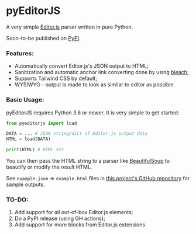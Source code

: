 # pyEditorJS

A very simple [Editor.js](https://editorjs.io) parser written in pure Python.

Soon-to-be published on [PyPI](https://pypi.org).

### Features:
- Automatically convert Editor.js's JSON output to HTML;
- Sanitization and automatic anchor link converting done by using [bleach]();
- Supports Tailwind CSS by default;
- WYSIWYG - output is made to look as similar to editor as possible.


### Basic Usage:

pyEditorJS requires Python 3.6 or newer. It is very simple to get started:

```python
from pyeditorjs import load

DATA = ... # JSON string/dict of Editor.js output data
HTML = load(DATA)

print(HTML) # HTML str
```

You can then pass the HTML string to a parser like [BeautifulSoup](https://www.crummy.com/software/BeautifulSoup/) to beautify or modify the result HTML.

See `example.json` => `example.html` files in [this project's GitHub repository](https://github.com/CWKevo/pyeditorjs) for sample outputs.


### TO-DO:
1. Add support for all out-of-box Editor.js elements;
2. Do a PyPI release (using GH actions);
3. Add support for more blocks from Editor.js extensions
